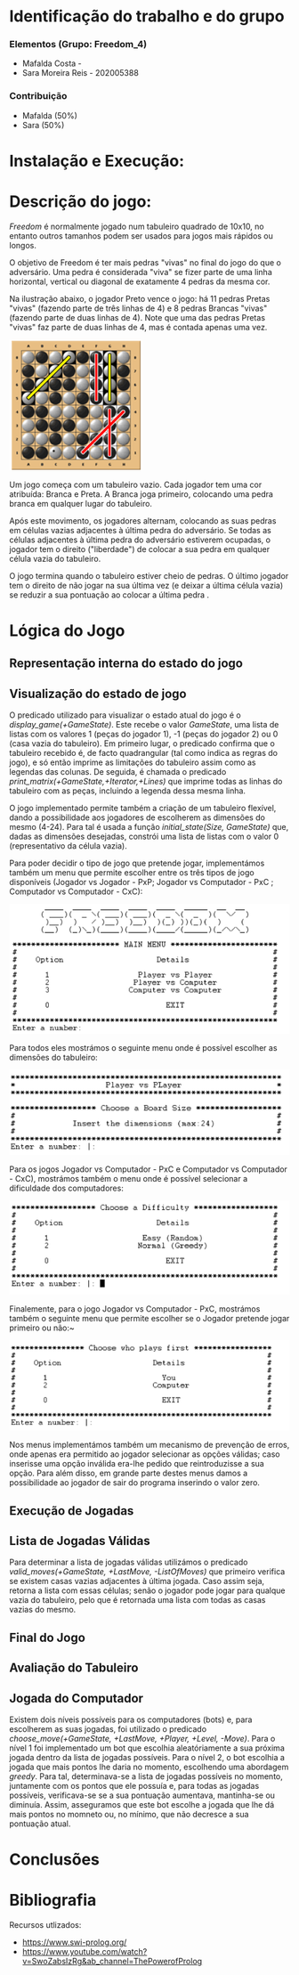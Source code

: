 # Identificação do trabalho e do grupo

### Elementos (Grupo: Freedom_4)

- Mafalda Costa -
- Sara Moreira Reis - 202005388

### Contribuição
- Mafalda (50%)
- Sara (50%)

# Instalação e Execução:

# Descrição do jogo:

*Freedom* é normalmente jogado num tabuleiro quadrado de 10x10, no entanto outros tamanhos podem ser usados para jogos mais rápidos ou longos.

O objetivo de Freedom é ter mais pedras "vivas" no final do jogo do que o adversário. Uma pedra é considerada "viva" se fizer parte de uma linha horizontal, vertical ou diagonal de exatamente 4 pedras da mesma cor.

Na ilustração abaixo, o jogador Preto vence o jogo: há 11 pedras Pretas "vivas" (fazendo parte de três linhas de 4) e 8 pedras Brancas "vivas" (fazendo parte de duas linhas de 4). Note que uma das pedras Pretas "vivas" faz parte de duas linhas de 4, mas é contada apenas uma vez.

![image](images/board_example.png)

Um jogo começa com um tabuleiro vazio.
Cada jogador tem uma cor atribuída: Branca e Preta.
A Branca joga primeiro, colocando uma pedra branca em qualquer lugar do tabuleiro.

Após este movimento, os jogadores alternam, colocando as suas pedras em células vazias adjacentes à última pedra do adversário. Se todas as células adjacentes à última pedra do adversário estiverem ocupadas, o jogador tem o direito ("liberdade") de colocar a sua pedra em qualquer célula vazia do tabuleiro.

O jogo termina quando o tabuleiro estiver cheio de pedras. O último jogador tem o direito de não jogar na sua última vez (e deixar a última célula vazia) se reduzir a sua pontuação ao colocar a última pedra .

# Lógica do Jogo

## Representação interna do estado do jogo

## Visualização do estado de jogo

O predicado utilizado para visualizar o estado atual do jogo é o *display_game(+GameState)*. Este recebe o valor *GameState*, uma lista de listas com os valores 1 (peças do jogador 1), -1 (peças do jogador 2) ou 0 (casa vazia do tabuleiro). Em primeiro lugar, o predicado confirma que o tabuleiro recebido é, de facto quadrangular (tal como indica as regras do jogo), e só então imprime as limitações do tabuleiro assim como as legendas das colunas. De seguida, é chamada o predicado *print_matrix(+GameState,+Iterator,+Lines)* que imprime todas as linhas do tabuleiro com as peças, incluindo a legenda dessa mesma linha.

O jogo implementado permite também a criação de um tabuleiro flexível, dando a possibilidade aos jogadores de escolherem as dimensões do mesmo (4-24). Para tal é usada a função *initial_state(Size, GameState)* que, dadas as dimensões desejadas, constrói uma lista de listas com o valor 0 (representativo da célula vazia).

Para poder decidir o tipo de jogo que pretende jogar, implementámos também um menu que permite escolher entre os três tipos de jogo disponíveis (Jogador vs Jogador - PxP; Jogador vs Computador - PxC ; Computador vs Computador - CxC):

![image](images/menu_principal.png)

Para todos eles mostrámos o seguinte menu onde é possível escolher as dimensões do tabuleiro:

![image](images/menu_dimensoes.png)

Para os jogos Jogador vs Computador - PxC e Computador vs Computador - CxC), mostrámos também o menu onde é possível selecionar a dificuldade dos computadores:

![image](images/menu_dificuldade.png)

Finalemente, para o jogo Jogador vs Computador - PxC, mostrámos também o seguinte menu que permite escolher se o Jogador pretende jogar primeiro ou não:~

![image](images/menu_primeiro_jogador.png)

Nos menus implementámos também um mecanismo de prevenção de erros, onde apenas era permitido ao jogador selecionar as opções válidas; caso inserisse uma opção inválida era-lhe pedido que reintroduzisse a sua opção. Para além disso, em grande parte destes menus damos a possibilidade ao jogador de sair do programa inserindo o valor zero. 

## Execução de Jogadas

## Lista de Jogadas Válidas

Para determinar a lista de jogadas válidas utilizámos o predicado  *valid_moves(+GameState, +LastMove, -ListOfMoves)* que primeiro verifica se existem casas vazias adjacentes à última jogada. Caso assim seja, retorna a lista com essas células; senão o jogador pode jogar para qualque vazia do tabuleiro, pelo que é retornada uma lista com todas as casas vazias do mesmo.

## Final do Jogo

## Avaliação do Tabuleiro

## Jogada do Computador

Existem dois níveis possíveis para os computadores (bots) e, para escolherem as suas jogadas, foi utilizado o predicado *choose_move(+GameState, +LastMove, +Player, +Level, -Move)*. Para o nível 1 foi implementado um bot que escolhia aleatóriamente a sua próxima jogada dentro da lista de jogadas possíveis. Para o nível 2, o bot escolhia a jogada que mais pontos lhe daria no momento, escolhendo uma abordagem *greedy*. Para tal, determinava-se a lista de jogadas possíveis no momento, juntamente com os pontos que ele possuía e, para todas as jogadas possíveis, verificava-se se a sua pontuação aumentava, mantinha-se ou diminuía. Assim, asseguramos que este bot escolhe a jogada que lhe dá mais pontos no momneto ou, no mínimo, que não decresce a sua pontuação atual.

# Conclusões

# Bibliografia

Recursos utlizados:

- https://www.swi-prolog.org/
- https://www.youtube.com/watch?v=SwoZabsIzRg&ab_channel=ThePowerofProlog


